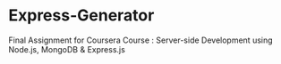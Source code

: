 # Express-Generator

Final Assignment for Coursera Course : Server-side Development using Node.js, MongoDB & Express.js
